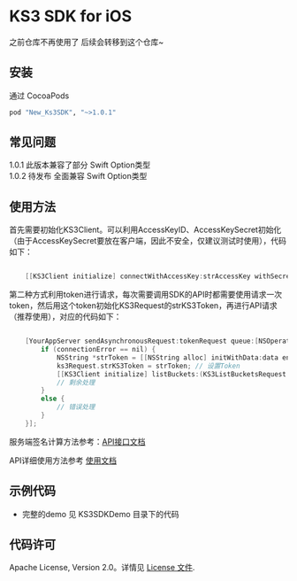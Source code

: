# KS3 SDK for iOS
之前仓库不再使用了 后续会转移到这个仓库~

## 安装

通过 CocoaPods

```ruby
pod "New_Ks3SDK", "~>1.0.1"
```

## 常见问题

1.0.1  此版本兼容了部分 Swift Option类型  
1.0.2  待发布 全面兼容 Swift Option类型



## 使用方法

首先需要初始化KS3Client。可以利用AccessKeyID、AccessKeySecret初始化（由于AccessKeySecret要放在客户端，因此不安全，仅建议测试时使用），代码如下：

```Objective-C

    [[KS3Client initialize] connectWithAccessKey:strAccessKey withSecretKey:strSecretKey];

```

第二种方式利用token进行请求，每次需要调用SDK的API时都需要使用请求一次token，然后用这个token初始化KS3Request的strKS3Token，再进行API请求（推荐使用），对应的代码如下：

```Objective-C

	[YourAppServer sendAsynchronousRequest:tokenRequest queue:[NSOperationQueue currentQueue] completionHandler:^(NSURLResponse *response, NSData *data, NSError *connectionError) {
	    if (connectionError == nil) {
	        NSString *strToken = [[NSString alloc] initWithData:data encoding:NSUTF8StringEncoding];
	        ks3Request.strKS3Token = strToken; // 设置Token
	        [[KS3Client initialize] listBuckets:(KS3ListBucketsRequest *)listBucketRequest]; // 调用KS3 API接口
            // 剩余处理
	    }
	    else {
            // 错误处理
	    }
	}];

```

服务端签名计算方法参考：[API接口文档](https://docs.ksyun.com/read/latest/65/_book/index.html)

API详细使用方法参考 [使用文档](https://github.com/ks3sdk/ks3-ios-sdk/blob/master/Docs/Usage.md)

## 示例代码
* 完整的demo 见 KS3SDKDemo 目录下的代码

## 代码许可
Apache License, Version 2.0。详情见 [License 文件](https://github.com/ks3sdk/ks3-ios-sdk/blob/master/master/LICENSE).
